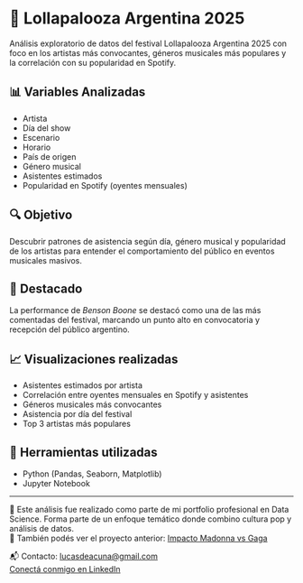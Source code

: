 # 🎸 Lollapalooza Argentina 2025

Análisis exploratorio de datos del festival Lollapalooza Argentina 2025 con foco en los artistas más convocantes, géneros musicales más populares y la correlación con su popularidad en Spotify.

## 📊 Variables Analizadas
- Artista
- Día del show
- Escenario
- Horario
- País de origen
- Género musical
- Asistentes estimados
- Popularidad en Spotify (oyentes mensuales)

## 🔍 Objetivo
Descubrir patrones de asistencia según día, género musical y popularidad de los artistas para entender el comportamiento del público en eventos musicales masivos.

## 🌟 Destacado
La performance de *Benson Boone* se destacó como una de las más comentadas del festival, marcando un punto alto en convocatoria y recepción del público argentino.

## 📈 Visualizaciones realizadas
- Asistentes estimados por artista
- Correlación entre oyentes mensuales en Spotify y asistentes
- Géneros musicales más convocantes
- Asistencia por día del festival
- Top 3 artistas más populares

## 🧠 Herramientas utilizadas
- Python (Pandas, Seaborn, Matplotlib)
- Jupyter Notebook

---

📌 Este análisis fue realizado como parte de mi portfolio profesional en Data Science. Forma parte de un enfoque temático donde combino cultura pop y análisis de datos.  
👀 También podés ver el proyecto anterior: [Impacto Madonna vs Gaga](https://github.com/Lucas-Acuna/madonna-vs-gaga-impacto)

📬 Contacto: lucasdeacuna@gmail.com  
[Conectá conmigo en LinkedIn](https://www.linkedin.com/in/lucas-acuna/)
